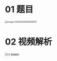 # 01 题目

<img src="https://cvp.oss-cn-shanghai.aliyuncs.com/picgo/202402202040381.png" alt="image-20240220204049310" style="zoom:50%;" />

# 02 视频解析

<img src="https://cvp.oss-cn-shanghai.aliyuncs.com/picgo/202402211227347.png" alt="02 视频解析" style="zoom:50%;" />